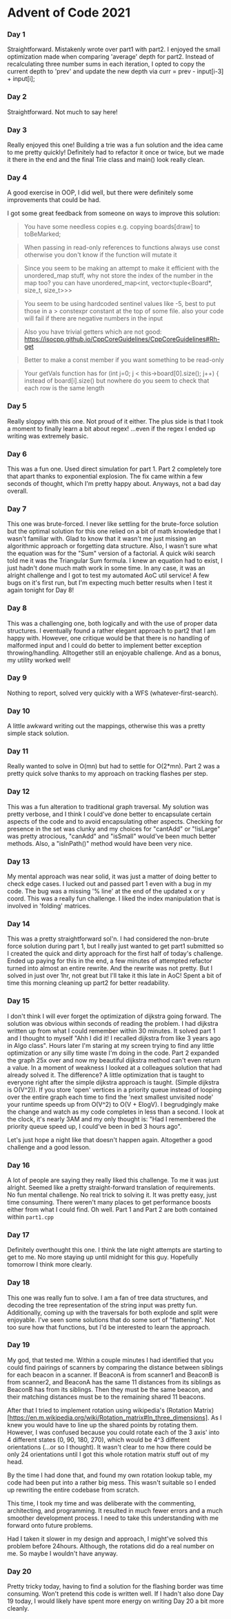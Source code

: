 # Advent of Code 2021

### Day 1

Straightforward. Mistakenly wrote over part1 with part2. I enjoyed the small optimization made when comparing 'average' depth for part2. Instead of recalculating three number sums in each iteration, I opted to copy the current depth to 'prev' and update the new depth via curr = prev - input[i-3] + input[i];

### Day 2

Straightforward. Not much to say here!

### Day 3

Really enjoyed this one! Building a trie was a fun solution and the idea came to me pretty quickly! Definitely had to refactor it once or twice, but we made it there in the end and the final Trie class and main() look really clean.

### Day 4

A good exercise in OOP, I did well, but there were definitely some improvements that could be had.

I got some great feedback from someone on ways to improve this solution:

> You have some needless copies e.g. copying boards[draw] to toBeMarked;

> When passing in read-only references to functions always use const otherwise you don't know if the function will mutate it

> Since you seem to be making an attempt to make it efficient with the unordered_map stuff, why not store the index of the number in the map too? you can have unordered_map<int, vector<tuple<Board\*, size_t, size_t>>>

> You seem to be using hardcoded sentinel values like -5, best to put those in a > constexpr constant at the top of some file. also your code will fail if there are negative numbers in the input

> Also you have trivial getters which are not good: https://isocpp.github.io/CppCoreGuidelines/CppCoreGuidelines#Rh-get

> Better to make a const member if you want something to be read-only

> Your getVals function has for (int j=0; j < this->board[0].size(); j++) { instead of board[i].size() but nowhere do you seem to check that each row is the same length

### Day 5

Really sloppy with this one. Not proud of it either. The plus side is that I took a moment to finally learn a bit about regex! ...even if the regex I ended up writing was extremely basic.

### Day 6

This was a fun one. Used direct simulation for part 1. Part 2 completely tore that apart thanks to exponential explosion. The fix came within a few seconds of thought, which I'm pretty happy about. Anyways, not a bad day overall.

### Day 7

This one was brute-forced. I never like settling for the brute-force solution but the optimal solution for this one relied on a bit of math knowledge that I wasn't familiar with. Glad to know that it wasn't me just missing an algorithmic approach or forgetting data structure. Also, I wasn't sure what the equation was for the "Sum" version of a factorial. A quick wiki search told me it was the Triangular Sum formula. I knew an equation had to exist, I just hadn't done much math work in some time. In any case, it was an alright challenge and I got to test my automated AoC util service! A few bugs on it's first run, but I'm expecting much better results when I test it again tonight for Day 8!

### Day 8

This was a challenging one, both logically and with the use of proper data structures. I eventually found a rather elegant approach to part2 that I am happy with. However, one critique would be that there is no handling of malformed input and I could do better to implement better exception throwing/handling. Alltogether still an enjoyable challenge. And as a bonus, my utility worked well!

### Day 9

Nothing to report, solved very quickly with a WFS (whatever-first-search).

### Day 10

A little awkward writing out the mappings, otherwise this was a pretty simple stack solution.

### Day 11

Really wanted to solve in O(mn) but had to settle for O(2\*mn). Part 2 was a pretty quick solve thanks to my approach on tracking flashes per step.

### Day 12

This was a fun alteration to traditional graph traversal. My solution was pretty verbose, and I think I could've done better to encapsulate certain aspects of the code and to avoid encapsulating other aspects. Checking for presence in the set was clunky and my choices for "cantAdd" or "!isLarge" was pretty atrocious, "canAdd" and "isSmall" would've been much better methods. Also, a "isInPath()" method would have been very nice.

### Day 13

My mental approach was near solid, it was just a matter of doing better to check edge cases. I lucked out and passed part 1 even with a bug in my code. The bug was a missing '% line' at the end of the updated x or y coord. This was a really fun challenge. I liked the index manipulation that is involved in 'folding' matrices.

### Day 14

This was a pretty straightforward sol'n. I had considered the non-brute force solution during part 1, but I really just wanted to get part1 submitted so I created the quick and dirty approach for the first half of today's challenge. Ended up paying for this in the end, a few minutes of attempted refactor turned into almost an entire rewrite. And the rewrite was not pretty. But I solved in just over 1hr, not great but I'll take it this late in AoC! Spent a bit of time this morning cleaning up part2 for better readability.

### Day 15

I don't think I will ever forget the optimization of dijkstra going forward. The solution was obvious within seconds of reading the problem. I had dijkstra written up from what I could remember within 30 minutes. It solved part 1 and I thought to myself "Ahh I did it! I recalled dijkstra from like 3 years ago in Algo class". Hours later I'm staring at my screen trying to find any little optimization or any silly time waste I'm doing in the code. Part 2 expanded the graph 25x over and now my beautiful dijkstra method can't even return a value. In a moment of weakness I looked at a colleagues solution that had already solved it. The difference? A little optimization that is taught to everyone right after the simple dijkstra approach is taught. (Simple dijkstra is O(V^2)). If you store 'open' vertices in a priority queue instead of looping over the entire graph each time to find the 'next smallest unvisited node' your runtime speeds up from O(V^2) to O(V + ElogV). I begrudgingly make the change and watch as my code completes in less than a second. I look at the clock, it's nearly 3AM and my only thought is: "Had I remembered the priority queue speed up, I could've been in bed 3 hours ago".

Let's just hope a night like that doesn't happen again.
Altogether a good challenge and a good lesson.

### Day 16

A lot of people are saying they really liked this challenge. To me it was just alright. Seemed like a pretty straight-forward translation of requirements. No fun mental challenge. No real trick to solving it. It was pretty easy, just time consuming. There weren't many places to get performance boosts either from what I could find. Oh well. Part 1 and Part 2 are both contained within `part1.cpp`

### Day 17

Definitely overthought this one. I think the late night attempts are starting to get to me. No more staying up until midnight for this guy. Hopefully tomorrow I think more clearly.

### Day 18

This one was really fun to solve. I am a fan of tree data structures, and decoding the tree representation of the string input was pretty fun. Additionally, coming up with the traversals for both explode and split were enjoyable. I've seen some solutions that do some sort of "flattening". Not too sure how that functions, but I'd be interested to learn the approach.

### Day 19

My god, that tested me. Within a couple minutes I had identified that you could find pairings of scanners by comparing the distance between siblings for each beacon in a scanner. If BeaconA is from scanner1 and BeaconB is from scanner2, and BeaconA has the same 11 distances from its siblings as BeaconB has from its siblings. Then they must be the same beacon, and their matching distances must be to the remaining shared 11 beacons.

After that I tried to implement rotation using wikipedia's (Rotation Matrix)[https://en.m.wikipedia.org/wiki/Rotation_matrix#In_three_dimensions]. As I knew you would have to line up the shared points by rotating them. However, I was confused because you could rotate each of the 3 axis' into 4 different states (0, 90, 180, 270), which would be 4^3 different orientations (...or so I thought). It wasn't clear to me how there could be only 24 orientations until I got this whole rotation matrix stuff out of my head.

By the time I had done that, and found my own rotation lookup table, my code had been put into a rather big mess. This wasn't suitable so I ended up rewriting the entire codebase from scratch.

This time, I took my time and was deliberate with the commenting, architecting, and programming. It resulted in much fewer errors and a much smoother development process. I need to take this understanding with me forward onto future problems.

Had I taken it slower in my design and approach, I might've solved this problem before 24hours. Although, the rotations did do a real number on me. So maybe I wouldn't have anyway.

### Day 20

Pretty tricky today, having to find a solution for the flashing border was time consuming. Won't pretend this code is written well. If I hadn't also done Day 19 today,
I would likely have spent more energy on writing Day 20 a bit more cleanly.

